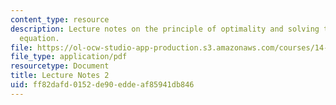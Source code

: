 ```yaml
---
content_type: resource
description: Lecture notes on the principle of optimality and solving the functional
  equation.
file: https://ol-ocw-studio-app-production.s3.amazonaws.com/courses/14-451-dynamic-optimization-methods-with-applications-fall-2009/ff82dafd0152de90eddeaf85941db846_MIT14_451F09_lec02.pdf
file_type: application/pdf
resourcetype: Document
title: Lecture Notes 2
uid: ff82dafd-0152-de90-edde-af85941db846
---
```


